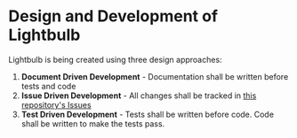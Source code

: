 # Design and Development of Lightbulb

Lightbulb is being created using three design approaches:

1. **Document Driven Development** - Documentation shall be written before tests and code
2. **Issue Driven Development** - All changes shall be tracked in [this repository's Issues](https://github.com/pete0emerson/lightbulb/issues)
3. **Test Driven Development** - Tests shall be written before code. Code shall be written to make the tests pass.